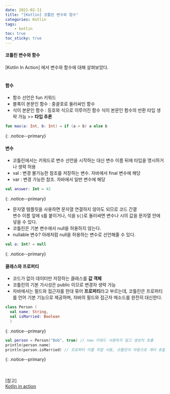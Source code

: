 ```yaml
---
date: 2021-02-11
title: "[Kotlin] 코틀린 변수와 함수"
categories: Kotlin
tags:
    - kotlin
toc: true
toc_sticky: true
---
```

#### 코틀린 변수와 함수  
[Kotlin In Action] 에서 변수와 함수에 대해 살펴보았다.  
&nbsp;  

#### 함수  
- 함수 선언은 fun 키워드  
- 블록이 본문인 함수 : 중괄호로 둘러싸인 함수  
- 식이 본문인 함수 : 등호와 식으로 이루어진 함수
식이 본문인 함수의 반환 타입 생략 가능 >> <b>타입 추론</b>  

``` kotlin
fun max(a: Int, b: Int) = if (a > b) a else b
```
{: .notice--primary}  

#### 변수  
- 코틀린에서는 키워드로 변수 선언을 시작하는 대신 변수 이름 뒤에 타입을 명시하거나 생략 허용  
- val : 변경 불가능한 참조를 저장하는 변수. 자바에서 final 변수에 해당  
- var : 변경 가능한 참조. 자바에서 일반 변수에 해당  

``` kotlin
val answer: Int = 42
```
{: .notice--primary}  

- 문자열 템플릿을 사용하면 문자열 연결하지 않아도 되므로 코드 간결  
변수 이름 앞에 `$`를 붙이거나, 식을 `${}`로 둘러싸면 변수나 시의 값을 문자열 안에 넣을 수 있다.  
- 코틀린은 기본 변수에서 null을 허용하지 않는다.  
- nullable 변수? 아래처럼 null을 허용하는 변수로 선언해줄 수 있다.  

``` kotlin
val a: Int? = null
```
{: .notice--primary}  


#### 클래스와 프로퍼티  
- 코드가 없이 데이터만 저장하는 클래스를 <b>값 객체</b>  
- 코틀린의 기본 가시성은 public 이므로 변경자 생략 가능  
- 자바에서는 필드와 접근자를 한대 묶어 <b>프로퍼티</b>라고 부르는데, 코틀린은 프로퍼티를 언어 기본 기능으로 제공하며, 자바의 필드와 접근자 메소드를 완전히 대신한다.  

```kotlin
class Person (
  val name: String,
  val isMarried: Boolean
  )
```
{: .notice--primary}  

``` kotlin
val person = Person("Bob", true) // new 키워드 사용하지 않고 생성자 호출  
println(person.name)
println(person.isMarried) // 프로퍼티 이름 직접 사용, 코틀린이 자동으로 게터 호출  
```
{: .notice--primary}  

&nbsp;  
&nbsp;  
[참고]  
[Kotlin in action](http://www.yes24.com/Product/Goods/55148593)  
